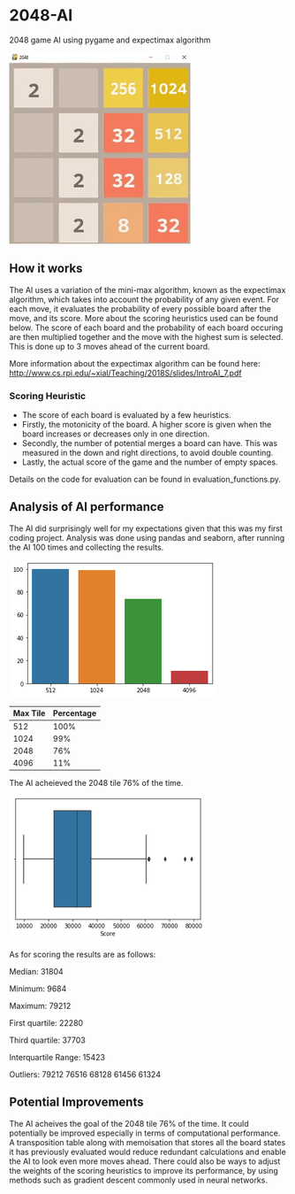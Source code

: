 # 2048-AI
2048 game AI using pygame and expectimax algorithm

![](images/2048AI.gif)

## How it works
The AI uses a variation of the mini-max algorithm, known as the expectimax algorithm, which takes into account the probability of any given event.
For each move, it evaluates the probability of every possible board after the move, and its score. More about the scoring heuristics used can be found below.
The score of each board and the probability of each board occuring are then multiplied together and the move with the highest sum is selected. 
This is done up to 3 moves ahead of the current board.  

More information about the expectimax algorithm can be found here: http://www.cs.rpi.edu/~xial/Teaching/2018S/slides/IntroAI_7.pdf

### Scoring Heuristic

* The score of each board is evaluated by a few heuristics. 
* Firstly, the motonicity of the board. A higher score is given when the board increases or decreases only in one direction.
* Secondly, the number of potential merges a board can have. This was measured in the down and right directions, to avoid double counting.
* Lastly, the actual score of the game and the number of empty spaces.

Details on the code for evaluation can be found in evaluation_functions.py. 

## Analysis of AI performance
The AI did surprisingly well for my expectations given that this was my first coding project.
Analysis was done using pandas and seaborn, after running the AI 100 times and collecting the results.

![](images/bar_plot.png)

Max Tile| Percentage
--- | --- 
512| 100%
1024| 99%
2048| 76%
4096| 11%

The AI acheieved the 2048 tile 76% of the time.

![](images/box_plot.png)

As for scoring the results are as follows:

Median: 31804

Minimum: 9684

Maximum: 79212

First quartile: 22280

Third quartile: 37703

Interquartile Range: 15423

Outliers: 79212 76516 68128 61456 61324

## Potential Improvements

The AI acheives the goal of the 2048 tile 76% of the time. It could potentially be improved especially in terms of computational performance. A transposition table along with memoisation
that stores all the board states it has previously evaluated would reduce redundant calculations and enable the AI to look even more moves ahead. There could also be ways to adjust the weights 
of the scoring heuristics to improve its performance, by using methods such as gradient descent commonly used in neural networks. 
